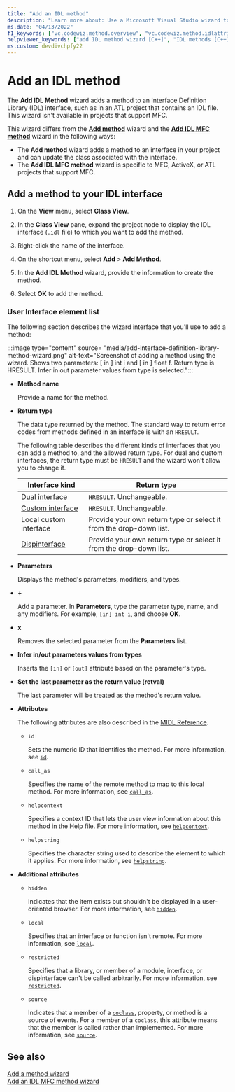 ```yaml
---
title: "Add an IDL method"
description: "Learn more about: Use a Microsoft Visual Studio wizard to add a method to an interface definition language (IDL) interface in your project"
ms.date: "04/13/2022"
f1_keywords: ["vc.codewiz.method.overview", "vc.codewiz.method.idlattrib"]
helpviewer_keywords: ["add IDL method wizard [C++]", "IDL methods [C++], adding", "methods [C++], adding using wizards", "IDL attributes, add an IDL method wizard"]
ms.custom: devdivchpfy22
---
```


# Add an IDL method

The **Add IDL Method** wizard adds a method to an Interface Definition Library (IDL) interface, such as in an ATL project that contains an IDL file. This wizard isn't available in projects that support MFC.

This wizard differs from the [**Add method**](adding-a-method-visual-cpp.md) wizard and the [**Add IDL MFC method**](../mfc/reference/add-idl-mfc-method-wizard.md) wizard in the following ways:

- The **Add method** wizard adds a method to an interface in your project and can update the class associated with the interface.
- The **Add IDL MFC method** wizard is specific to MFC, ActiveX, or ATL projects that support MFC.

## Add a method to your IDL interface

1. On the **View** menu, select **Class View**.

1. In the **Class View** pane, expand the project node to display the IDL interface (`.idl` file) to which you want to add the method.

1. Right-click the name of the interface.

1. On the shortcut menu, select **Add** > **Add Method**.

1. In the **Add IDL Method** wizard, provide the information to create the method.

1. Select **OK** to add the method.

### User Interface element list

The following section describes the wizard interface that you'll use to add a method:

:::image type="content" source= "media/add-interface-definition-library-method-wizard.png" alt-text="Screenshot of adding a method using the wizard. Shows two parameters: [ in ] int i and [ in ] float f. Return type is HRESULT. Infer in out parameter values from type is selected.":::

- **Method name**

  Provide a name for the method.

- **Return type**

  The data type returned by the method. The standard way to return error codes from methods defined in an interface is with an `HRESULT`.

  The following table describes the different kinds of interfaces that you can add a method to, and the allowed return type. For dual and custom interfaces, the return type must be `HRESULT` and the wizard won't allow you to change it.

  |Interface kind|Return type|
  |--------------------|-----------------|
  |[Dual interface](/windows/win32/winauto/dual-interfaces--iaccessible-and-idispatch)|`HRESULT`. Unchangeable.|
  |[Custom interface](/windows/win32/winauto/custom-user-interface-elements)|`HRESULT`. Unchangeable.|
  |Local custom interface|Provide your own return type or select it from the drop-down list.|
  |[Dispinterface](/windows/win32/midl/dispinterface)|Provide your own return type or select it from the drop-down list.|

- **Parameters**

  Displays the method's parameters, modifiers, and types.

- **+**

  Add a parameter. In **Parameters**, type the parameter type, name, and any modifiers. For example, `[in] int i`, and choose **OK**.

- **x**

  Removes the selected parameter from the **Parameters** list.

- **Infer in/out parameters values from types**

  Inserts the `[in]` or `[out]` attribute based on the parameter's type.

- **Set the last parameter as the return value (retval)**

  The last parameter will be treated as the method's return value.

- **Attributes**

  The following attributes are also described in the [MIDL Reference](/windows/win32/midl/midl-language-reference).

  - `id`

    Sets the numeric ID that identifies the method. For more information, see [`id`](/windows/win32/Midl/id).

  - `call_as`

    Specifies the name of the remote method to map to this local method. For more information, see [`call_as`](/windows/win32/Midl/call-as).

  - `helpcontext`

    Specifies a context ID that lets the user view information about this method in the Help file. For more information, see [`helpcontext`](/windows/win32/Midl/helpcontext).

  - `helpstring`

    Specifies the character string used to describe the element to which it applies. For more information, see [`helpstring`](/windows/win32/Midl/helpstring).

- **Additional attributes**

    - `hidden`

      Indicates that the item exists but shouldn't be displayed in a user-oriented browser. For more information, see [`hidden`](/windows/win32/Midl/hidden).

    - `local`

      Specifies that an interface or function isn't remote. For more information, see [`local`](/windows/win32/Midl/local).

    - `restricted`

      Specifies that a library, or member of a module, interface, or dispinterface can't be called arbitrarily. For more information, see [`restricted`](/windows/win32/Midl/restricted).

    - `source`

      Indicates that a member of a [`coclass`](/windows/win32/Midl/coclass), property, or method is a source of events. For a member of a `coclass`, this attribute means that the member is called rather than implemented. For more information, see [`source`](/windows/win32/Midl/source).

## See also

[Add a method wizard](adding-a-method-visual-cpp.md)\
[Add an IDL MFC method wizard](../mfc/reference/add-idl-mfc-method-wizard.md)
